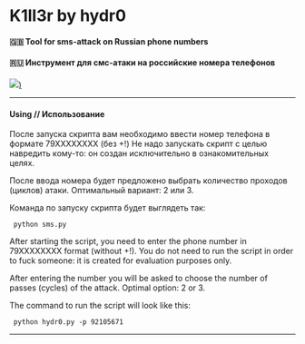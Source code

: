 # K1ll3r by hydr0
#### 🇬🇧 Tool for sms-attack on Russian phone numbers
#### 🇷🇺 Инструмент для смс-атаки на российские номера телефонов

[![](https://i.imgur.com/axYL5ko.png))]()


***

#### Using // Использование

После запуска скрипта вам необходимо ввести номер телефона в формате 79XXXXXXXX (без +!)
Не надо запускать скрипт с целью навредить кому-то: он создан исключительно в ознакомительных целях. 

После ввода номера будет предложено выбрать количество проходов (циклов) атаки. Оптимальный вариант: 2 или 3.

Команда по запуску скрипта будет выглядеть так:

     python sms.py
     
After starting the script, you need to enter the phone number in 79XXXXXXXX format (without +!).
You do not need to run the script in order to fuck someone: it is created for evaluation purposes only. 

After entering the number you will be asked to choose the number of passes (cycles) of the attack. Optimal option: 2 or 3.

The command to run the script will look like this:

     python hydr0.py -p 92105671

***

